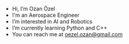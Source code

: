 - Hi, I’m Ozan Özel
- I'm an Aerospace Engineer  
- I’m interested in AI and Robotics
- I’m currently learning Python and C++
- You can reach me at oezel.ozan@gmail.com
